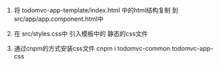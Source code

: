 1. 将 todomvc-app-template/index.html 中的html结构复制 到 src/app/app.component.html中

2. 在 src/styles.css中 引入模板中的 静态的css文件

3. 通过cnpm的方式安装css文件   cnpm i todomvc-common todomvc-app-css